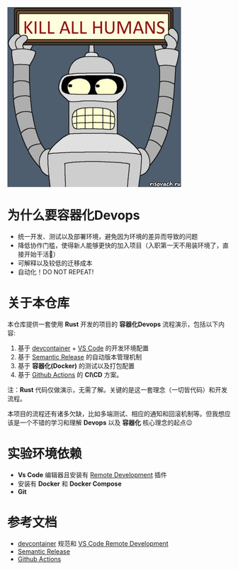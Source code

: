 ![kill all humans](https://github.com/fyangami/workflow-rs-demo/blob/main/bender.png?raw=true)

# 为什么要容器化Devops
- 统一开发、测试以及部署环境，避免因为环境的差异而导致的问题
- 降低协作门槛，使得新人能够更快的加入项目（入职第一天不用装环境了，直接开始干活🤭）
- 可解释以及较低的迁移成本
- 自动化！DO NOT REPEAT!

# 关于本仓库
本仓库提供一套使用 **Rust** 开发的项目的 **容器化Devops** 流程演示，包括以下内容:
1. 基于 [devcontainer](https://containers.dev) + [VS Code](https://code.visualstudio.com/docs/remote/remote-overview) 的开发环境配置
2. 基于 [Semantic Release](https://github.com/semantic-release/semantic-release) 的自动版本管理机制
3. 基于 **容器化(Docker)** 的测试以及打包配置
4. 基于 [Github Actions](https://github.com/features/actions) 的 **CI\CD** 方案。

注：**Rust** 代码仅做演示，无需了解。关键的是这一套理念（一切皆代码）和开发流程。

本项目的流程还有诸多欠缺，比如多端测试、相应的通知和回滚机制等。但我想应该是一个不错的学习和理解 **Devops** 以及 **容器化** 核心理念的起点😉

# 实验环境依赖
- **Vs Code** 编辑器且安装有 [Remote Development](https://github.com/Microsoft/vscode-remote-release) 插件
- 安装有 **Docker** 和 **Docker Compose**
- **Git**

# 参考文档
- [devcontainer](https://containers.dev) 规范和 [VS Code Remote Development](https://code.visualstudio.com/docs/remote/remote-overview)
- [Semantic Release](https://github.com/semantic-release/semantic-release)
- [Github Actions](https://github.com/features/actions)